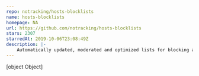 ```yaml
---
repo: notracking/hosts-blocklists
name: hosts-blocklists
homepage: NA
url: https://github.com/notracking/hosts-blocklists
stars: 2307
starredAt: 2019-10-06T23:08:49Z
description: |-
    Automatically updated, moderated and optimized lists for blocking ads, trackers, malware and other garbage
---
```


[object Object]
